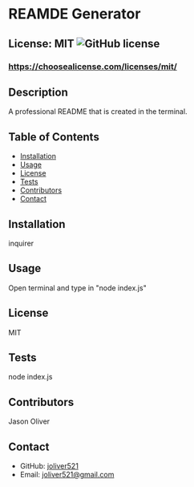# REAMDE Generator

## License: MIT ![GitHub license](https://img.shields.io/github/license/Naereen/StrapDown.js.svg)

### https://choosealicense.com/licenses/mit/

## Description

A professional README that is created in the terminal.

## Table of Contents

- [Installation](#installation)
- [Usage](#usage)
- [License](#license)
- [Tests](#tests)
- [Contributors](#contributors)
- [Contact](#contact)

## Installation

inquirer

## Usage

Open terminal and type in "node index.js"

## License

MIT

## Tests

node index.js

## Contributors

Jason Oliver

## Contact

- GitHub: [joliver521](https://github.com/joliver521)
- Email: joliver521@gmail.com

